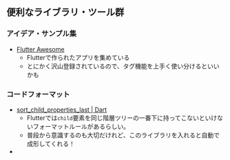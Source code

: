 ## 便利なライブラリ・ツール群
### アイデア・サンプル集
- [Flutter Awesome](https://flutterawesome.com/)
	- Flutterで作られたアプリを集めている
	- とにかく沢山登録されているので、タグ機能を上手く使い分けるといいかも
### コードフォーマット
- [sort_child_properties_last | Dart](https://dart.dev/tools/linter-rules/sort_child_properties_last)
	- Flutterでは`child`要素を同じ階層ツリーの一番下に持ってこないといけないフォーマットルールがあるらしい。
	- 普段から意識するのも大切だけれど、このライブラリを入れると自動で成形してくれる！
- 